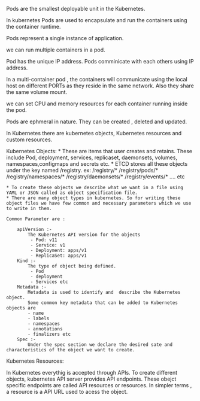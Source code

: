 Pods are the smallest deployable unit in the Kubernetes.

In kubernetes Pods are used to encapsulate and run the containers using the container runtime.

Pods represent a single instance of application.

we can run multiple containers in a pod.

Pod has the unique IP address. Pods comminicate with each others using IP address.

In a multi-container pod , the containers will communicate using the local host on different PORTs as they reside in the same network. Also they share the same volume mount.

we can set CPU and memory resources for each container running inside the pod.

Pods are ephmeral in nature. They can be created , deleted and updated.

In Kubernetes there are kubernetes objects, Kubernetes resources and custom resources.

Kubernetes Objects:
    * These are items that user creates and retains. These include Pod, deployment, services, replicaset, daemonsets, volumes, namespaces,configmaps and secrets etc. 
    * ETCD stores all these objects under the key named /registry.
         ex: /registry/*
             /registry/pods/*
             /registry/namespaces/*
             /registry/daemonsets/*
             /registry/events/*   .... etc

    * To create these objects we describe what we want in a file using YAML or JSON called as object specification file.
    * There are many object types in kubernetes. So for writing these object files we have few common and necessary parameters which we use to write in them.

    Common Parameter are :	
 
        apiVersion :-
        	The Kubernetes API version for the objects 
             - Pod: v11
             - Service: v1
             - Deployment: apps/v1
             - ReplicaSet: apps/v1
        Kind :-
        	The type of object being defined. 
             - Pod 
             - deployment 
             - Services etc
        Metadata :-
        	Metadata is used to identify and  describe the Kubernetes object. 
            Some common key metadata that can be added to Kubernetes objects are
            - name 
            - labels 
            - namespaces
            - annotations
            - finalizers etc
        Spec :-	
            Under the spec section we declare the desired sate and characteristics of the object we want to create.       

Kubernetes Resources:

 In Kubernetes everythig is accepted through APIs.
 To create different objects, kubernetes API server provides API endpoints. These obejct specific endpoints are called API resources or resources.
  In simpler terms , a resource is a API URL used to acess the object.

